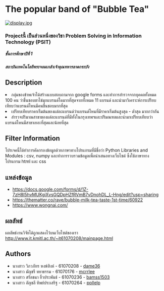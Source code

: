 # The popular band of "Bubble Tea"
[![display.jpg](https://i.postimg.cc/h4QHLDn8/display.jpg)](https://postimg.cc/V51G1cd5)

### Projectนี้ เป็นส่วนหนึ่งของวิชา Problem Solving in Information Technology (PSIT)
##### ชั้นการศึกษาปีที่ 1
##### สถาบันเทคโนโลยีพระจอมเกล้าเจ้าคุณทหารลาดกระบัง



## Description
<li>กลุ่มของข้าพเจ้าได้สร้างแบบสอบถามจาก google forms และทำการสำรวจจากบุคคลทั้งหมด 100 คน ว่าชื่นชอบชาไข่มุกแบรนด์ใดมากที่สุดจากทั้งหมด 11 แบรนด์ และนำมาวิเคราะห์การเปรียบเทียบว่าแบรนด์ไหนมีคนชื่นชอบมากที่สุด</li>
<li>เปรียบเทียบราคาเริ่มต้นของแต่ละแบรนด์ว่าแบรนด์ไหนที่มีราคาเริ่มต้นสูงสุด - ต่ำสุด มากกว่ากัน</li> 
<li>สำรวจปริมาณสาขาของแต่ละแบรนด์ที่มีทั้งในกรุงเทพฯและปริมณฑลและนำมาเปรียบเทียบว่าแบรนด์ไหนมีสาขาเยอะที่สุดและน้อยที่สุด</li>

## Filter Information
โปรเจคนี้ได้ทำการคัดกรองข้อมูลด้วยภาษาทางโปรแกรมที่มีชื่อว่า Python Libraries and Modules : csv, numpy และทำการรวบรวมข้อมูลเพื่อนำเสนอทางเว็บไซต์ ซึ่งใช้ภาษาทางโปรแกรม html และ css

## แหล่งข้อมูล
- https://docs.google.com/forms/d/1Z-7zH8I5hvMUKgiXvsGQDpHZfRVmB7vDnohDL_L-Hng/edit?usp=sharing
- https://thematter.co/rave/bubble-milk-tea-taste-1st-time/60922
- https://www.wongnai.com/



## ผลลัพธ์
ผลลัพธ์งานวิจัยได้ถูกแสดงไว้บนเว็บไซต์ของเรา http://www.it.kmitl.ac.th/~it61070208/mainpage.html

## Authors
* นางสาว วิภวภัทร หงษ์สิงห์ - 61070208 - [dame36](https://github.com/dame36)
* นางสาว มัญชรี ทยาธรรม - 61070176 - [mcrrlee](https://github.com/mcrrlee)
* นางสาว สรัลชนา ยิ้วประพันธ์ - 61070236 - [bamss1503](https://github.com/bamss1503)
* นางสาว อัญชลี ทิพย์ประเสริฐ - 61070264 - [ppllelp](https://github.com/ppllelp)

